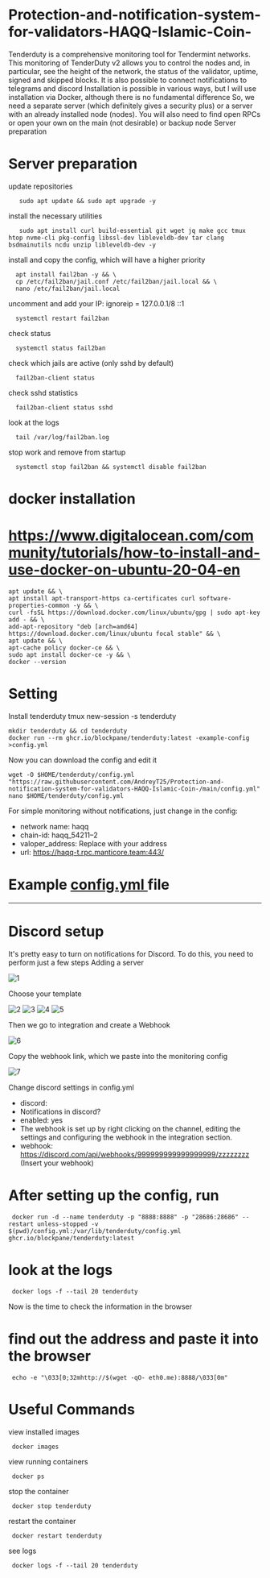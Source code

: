 # Protection-and-notification-system-for-validators-HAQQ-Islamic-Coin-

Tenderduty is a comprehensive monitoring tool for Tendermint networks.
This monitoring of TenderDuty v2 allows you to control the nodes and, in particular, see the height of the network, the status of the validator, uptime, signed and skipped blocks. It is also possible to connect notifications to telegrams and discord
Installation is possible in various ways, but I will use installation via Docker, although there is no fundamental difference
So, we need a separate server (which definitely gives a security plus) or a server with an already installed node (nodes). You will also need to find open RPCs or open your own on the main (not desirable) or backup node
Server preparation

# Server preparation
 update repositories
 
       sudo apt update && sudo apt upgrade -y

 install the necessary utilities
 
       sudo apt install curl build-essential git wget jq make gcc tmux htop nvme-cli pkg-config libssl-dev libleveldb-dev tar clang bsdmainutils ncdu unzip libleveldb-dev -y

 install and copy the config, which will have a higher priority
 
      apt install fail2ban -y && \
      cp /etc/fail2ban/jail.conf /etc/fail2ban/jail.local && \
      nano /etc/fail2ban/jail.local
      
 uncomment and add your IP: ignoreip = 127.0.0.1/8 ::1 <ip>
  
      systemctl restart fail2ban
  
 check status
  
      systemctl status fail2ban
  
 check which jails are active (only sshd by default)
  
      fail2ban-client status
  
 check sshd statistics
  
      fail2ban-client status sshd
  
 look at the logs
  
      tail /var/log/fail2ban.log
  
 stop work and remove from startup
  
      systemctl stop fail2ban && systemctl disable fail2ban
  
# docker installation

# https://www.digitalocean.com/community/tutorials/how-to-install-and-use-docker-on-ubuntu-20-04-en
    apt update && \
    apt install apt-transport-https ca-certificates curl software-properties-common -y && \
    curl -fsSL https://download.docker.com/linux/ubuntu/gpg | sudo apt-key add - && \
    add-apt-repository "deb [arch=amd64] https://download.docker.com/linux/ubuntu focal stable" && \
    apt update && \
    apt-cache policy docker-ce && \
    sudo apt install docker-ce -y && \
    docker --version

# Setting
Install tenderduty
    tmux new-session -s tenderduty

    mkdir tenderduty && cd tenderduty
    docker run --rm ghcr.io/blockpane/tenderduty:latest -example-config >config.yml
  
Now you can download the config and edit it
  
    wget -O $HOME/tenderduty/config.yml "https://raw.githubusercontent.com/AndreyT25/Protection-and-notification-system-for-validators-HAQQ-Islamic-Coin-/main/config.yml"
    nano $HOME/tenderduty/config.yml

For simple monitoring without notifications, just change in the config:
- network name: haqq
- chain-id: haqq_54211–2
- valoper_address: Replace with your address
- url: https://haqq-t.rpc.manticore.team:443/
# Example <a href="https://github.com/AndreyT25/Protection-and-notification-system-for-validators-HAQQ-Islamic-Coin-/blob/main/config.yml"> config.yml </a> file

---
# Discord setup
 
It's pretty easy to turn on notifications for Discord. To do this, you need to perform just a few steps
Adding a server
 
 ![1](https://user-images.githubusercontent.com/95170659/193444982-0be9e722-f62b-4004-8751-275a228a6216.png)
 
Choose your template
 
 ![2](https://user-images.githubusercontent.com/95170659/193445062-6ffa9d24-8930-487b-baa3-55e78a83bb93.png)
 ![3](https://user-images.githubusercontent.com/95170659/193445110-c24f3256-07a0-49f1-87da-3a3d9938b49e.png)
 ![4](https://user-images.githubusercontent.com/95170659/193445115-3ad0c37a-c937-4e6c-aa67-d0412d1e47db.png)
 ![5](https://user-images.githubusercontent.com/95170659/193445145-68fea2c3-4146-423e-8df6-7317f2860020.png)
 
Then we go to integration and create a Webhook
 
 ![6](https://user-images.githubusercontent.com/95170659/193445158-3c04f976-168e-470e-afc8-db2a6ed190a9.png)
 
Copy the webhook link, which we paste into the monitoring config
 
 ![7](https://user-images.githubusercontent.com/95170659/193445242-7197972e-de86-40b7-9683-1823db3c5e90.png)
 
Change discord settings in config.yml
 - discord:
- Notifications in discord?
- enabled: yes
- The webhook is set up by right clicking on the channel, editing the settings and configuring the webhook in the integration section.
- webhook: https://discord.com/api/webhooks/999999999999999999/zzzzzzzz (Insert your webhook)

# After setting up the config, run

     docker run -d --name tenderduty -p "8888:8888" -p "28686:28686" --restart unless-stopped -v $(pwd)/config.yml:/var/lib/tenderduty/config.yml ghcr.io/blockpane/tenderduty:latest

# look at the logs
 
     docker logs -f --tail 20 tenderduty

Now is the time to check the information in the browser

# find out the address and paste it into the browser
 
     echo -e "\033[0;32mhttp://$(wget -qO- eth0.me):8888/\033[0m"

# Useful Commands
 
view installed images
 
     docker images
 
view running containers
 
     docker ps
 
stop the container
 
     docker stop tenderduty
 
restart the container
 
     docker restart tenderduty
 
see logs
 
     docker logs -f --tail 20 tenderduty

